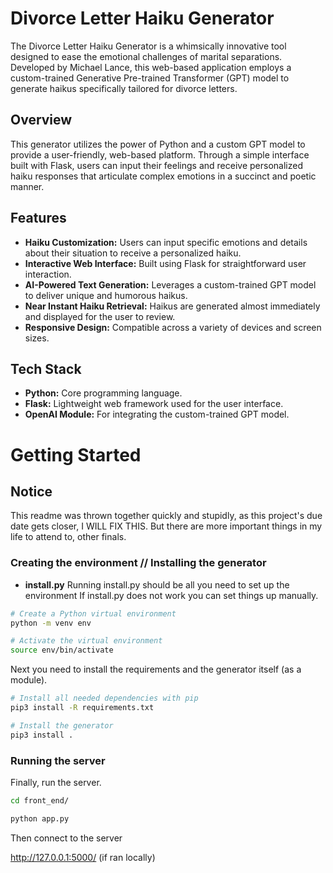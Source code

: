 # Divorce Letter Haiku Generator

The Divorce Letter Haiku Generator is a whimsically innovative tool designed to ease the emotional challenges of marital separations. Developed by Michael Lance, this web-based application employs a custom-trained Generative Pre-trained Transformer (GPT) model to generate haikus specifically tailored for divorce letters.

## Overview

This generator utilizes the power of Python and a custom GPT model to provide a user-friendly, web-based platform. Through a simple interface built with Flask, users can input their feelings and receive personalized haiku responses that articulate complex emotions in a succinct and poetic manner.

## Features

- **Haiku Customization:** Users can input specific emotions and details about their situation to receive a personalized haiku.
- **Interactive Web Interface:** Built using Flask for straightforward user interaction.
- **AI-Powered Text Generation:** Leverages a custom-trained GPT model to deliver unique and humorous haikus.
- **Near Instant Haiku Retrieval:** Haikus are generated almost immediately and displayed for the user to review.
- **Responsive Design:** Compatible across a variety of devices and screen sizes.

## Tech Stack

- **Python:** Core programming language.
- **Flask:** Lightweight web framework used for the user interface.
- **OpenAI Module:** For integrating the custom-trained GPT model.

# Getting Started

## Notice
This readme was thrown together quickly and stupidly, as this project's due date gets closer, I WILL FIX THIS.
But there are more important things in my life to attend to, other finals.

### Creating the environment // Installing the generator

- **install.py** Running install.py should be all you need to set up the environment
If install.py does not work you can set things up manually.

```bash
# Create a Python virtual environment
python -m venv env

# Activate the virtual environment
source env/bin/activate
```
Next you need to install the requirements and the generator itself (as a module).
```bash
# Install all needed dependencies with pip
pip3 install -R requirements.txt

# Install the generator
pip3 install .
```

### Running the server

Finally, run the server.
```bash
cd front_end/

python app.py
```

Then connect to the server

http://127.0.0.1:5000/
(if ran locally)